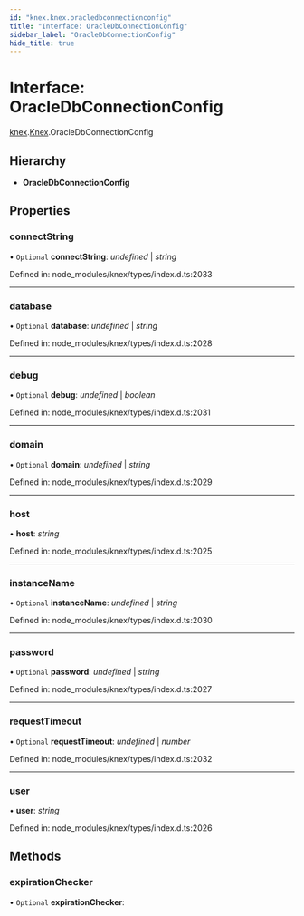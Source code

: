 ```yaml
---
id: "knex.knex.oracledbconnectionconfig"
title: "Interface: OracleDbConnectionConfig"
sidebar_label: "OracleDbConnectionConfig"
hide_title: true
---
```


# Interface: OracleDbConnectionConfig

[knex](../modules/knex.md).[Knex](../modules/knex.knex-1.md).OracleDbConnectionConfig

## Hierarchy

* **OracleDbConnectionConfig**

## Properties

### connectString

• `Optional` **connectString**: *undefined* \| *string*

Defined in: node_modules/knex/types/index.d.ts:2033

___

### database

• `Optional` **database**: *undefined* \| *string*

Defined in: node_modules/knex/types/index.d.ts:2028

___

### debug

• `Optional` **debug**: *undefined* \| *boolean*

Defined in: node_modules/knex/types/index.d.ts:2031

___

### domain

• `Optional` **domain**: *undefined* \| *string*

Defined in: node_modules/knex/types/index.d.ts:2029

___

### host

• **host**: *string*

Defined in: node_modules/knex/types/index.d.ts:2025

___

### instanceName

• `Optional` **instanceName**: *undefined* \| *string*

Defined in: node_modules/knex/types/index.d.ts:2030

___

### password

• `Optional` **password**: *undefined* \| *string*

Defined in: node_modules/knex/types/index.d.ts:2027

___

### requestTimeout

• `Optional` **requestTimeout**: *undefined* \| *number*

Defined in: node_modules/knex/types/index.d.ts:2032

___

### user

• **user**: *string*

Defined in: node_modules/knex/types/index.d.ts:2026

## Methods

### expirationChecker

• `Optional` **expirationChecker**:
